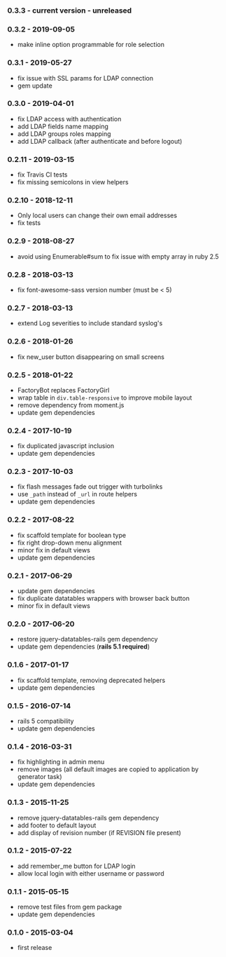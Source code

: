 ### 0.3.3 - current version - unreleased

### 0.3.2 - 2019-09-05
* make inline option programmable for role selection

### 0.3.1 - 2019-05-27
* fix issue with SSL params for LDAP connection
* gem update

### 0.3.0 - 2019-04-01
* fix LDAP access with authentication
* add LDAP fields name mapping
* add LDAP groups roles mapping
* add LDAP callback (after authenticate and before logout)

### 0.2.11 - 2019-03-15
* fix Travis CI tests
* fix missing semicolons in view helpers

### 0.2.10 - 2018-12-11
 * Only local users can change their own email addresses
 * fix tests

### 0.2.9 - 2018-08-27
 * avoid using Enumerable#sum to fix issue with empty array in ruby 2.5

### 0.2.8 - 2018-03-13
 * fix font-awesome-sass version number (must be < 5)

### 0.2.7 - 2018-03-13
 * extend Log severities to include standard syslog's

### 0.2.6 - 2018-01-26
 * fix new_user button disappearing on small screens

### 0.2.5 - 2018-01-22
* FactoryBot replaces FactoryGirl
* wrap table in `div.table-responsive` to improve mobile layout
* remove dependency from moment.js
* update gem dependencies

### 0.2.4 - 2017-10-19
 * fix duplicated javascript inclusion
 * update gem dependencies

### 0.2.3 - 2017-10-03
 * fix flash messages fade out trigger with turbolinks
 * use `_path` instead of `_url` in route helpers
 * update gem dependencies

### 0.2.2 - 2017-08-22
 * fix scaffold template for boolean type
 * fix right drop-down menu alignment
 * minor fix in default views
 * update gem dependencies

### 0.2.1 - 2017-06-29
 * update gem dependencies
 * fix duplicate datatables wrappers with browser back button
 * minor fix in default views

### 0.2.0 - 2017-06-20
* restore jquery-datatables-rails gem dependency
* update gem dependencies (**rails 5.1 required**)

### 0.1.6 - 2017-01-17
 * fix scaffold template, removing deprecated helpers
 * update gem dependencies

### 0.1.5 - 2016-07-14
 * rails 5 compatibility
 * update gem dependencies

### 0.1.4 - 2016-03-31
 * fix highlighting in admin menu
 * remove images (all default images are copied to application by generator task)
 * update gem dependencies

### 0.1.3 - 2015-11-25
 * remove jquery-datatables-rails gem dependency
 * add footer to default layout
 * add display of revision number (if REVISION file present)

### 0.1.2 - 2015-07-22
 * add remember_me button for LDAP login
 * allow local login with either username or password

### 0.1.1 - 2015-05-15
 * remove test files from gem package
 * update gem dependencies

### 0.1.0 - 2015-03-04
 * first release
